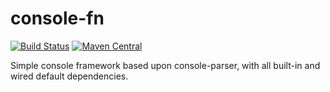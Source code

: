 # console-fn

[![Build Status](https://github.com/luanpotter/console-fn/workflows/Test/badge.svg?branch=master&event=push)](https://github.com/luanpotter/console-fn/workflows/Test)
[![Maven Central](https://img.shields.io/maven-central/v/xyz.luan.console/console-fn)](https://search.maven.org/artifact/xyz.luan.console/console-fn)

Simple console framework based upon console-parser, with all built-in and wired default dependencies.

